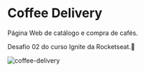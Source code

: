 # Coffee Delivery
Página Web de catálogo e compra de cafés.

Desafio 02 do curso Ignite da Rocketseat.🚀

![coffee-delivery](https://github.com/thayna-bezerra/coffee-delivery/assets/58120519/fb1f3fe4-0f0a-4ed6-b366-38a8f46576c9)
